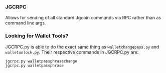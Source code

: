 ### JGCRPC
Allows for sending of all standard Jgcoin commands via RPC rather than as command line args.

### Looking for Wallet Tools?
JGCRPC.py is able to do the exact same thing as `walletchangepass.py` and `walletunlock.py`. Their respective commands in JGCRPC.py are:

	jgcrpc.py walletpassphrasechange
	jgcrpc.py walletpassphrase